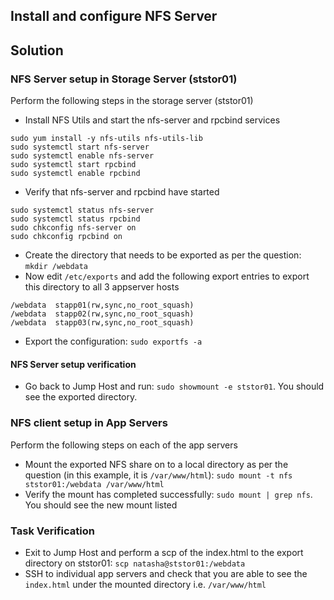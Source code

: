 ## Install and configure NFS Server
## Solution
### NFS Server setup in Storage Server (ststor01)
Perform the following steps in the storage server (ststor01)
* Install NFS Utils and start the nfs-server and rpcbind services
```
sudo yum install -y nfs-utils nfs-utils-lib
sudo systemctl start nfs-server
sudo systemctl enable nfs-server
sudo systemctl start rpcbind
sudo systemctl enable rpcbind
```
* Verify that nfs-server and rpcbind have started
```
sudo systemctl status nfs-server
sudo systemctl status rpcbind
sudo chkconfig nfs-server on
sudo chkconfig rpcbind on
```
* Create the directory that needs to be exported as per the question: `mkdir /webdata`
* Now edit `/etc/exports` and add the following export entries to export this directory to all 3 appserver hosts
```
/webdata  stapp01(rw,sync,no_root_squash)
/webdata  stapp02(rw,sync,no_root_squash)
/webdata  stapp03(rw,sync,no_root_squash)
```
* Export the configuration: `sudo exportfs -a`

#### NFS Server setup verification
* Go back to Jump Host and run: `sudo showmount -e ststor01`. You should see the exported directory.

### NFS client setup in App Servers 
Perform the following steps on each of the app servers
* Mount the exported NFS share on to a local directory as per the question (in this example, it is `/var/www/html`):
`sudo mount -t nfs ststor01:/webdata /var/www/html`
* Verify the mount has completed successfully: `sudo mount | grep nfs`. You should see the new mount listed

### Task Verification
* Exit to Jump Host and perform a scp of the index.html to the export directory on ststor01:
`scp natasha@ststor01:/webdata`
* SSH to individual app servers and check that you are able to see the `index.html` under the mounted directory i.e. `/var/www/html`